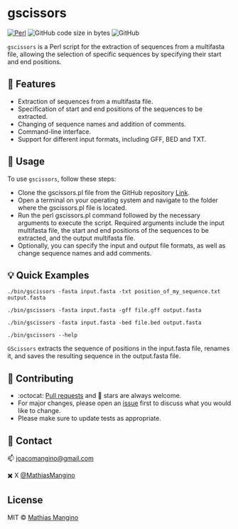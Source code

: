 # gscissors

[![Perl](https://img.shields.io/badge/Perl-blue?style=for-the-badge&logo=perl&logoColor=white&labelColor=101010)](https://www.perl.org)
![GitHub code size in bytes](https://img.shields.io/github/languages/code-size/mathiashole/GScissors?color=white&logo=GitHub&style=for-the-badge&logoColor=white&labelColor=101010)
![GitHub](https://img.shields.io/github/license/mathiashole/GScissors?color=%23179287&style=for-the-badge&logoColor=white&labelColor=101010)

`gscissors` is a Perl script for the extraction of sequences from a multifasta file, allowing the selection of specific sequences by specifying their start and end positions.

## :book: Features

-   Extraction of sequences from a multifasta file.
-   Specification of start and end positions of the sequences to be extracted.
-   Changing of sequence names and addition of comments.
-   Command-line interface.
-   Support for different input formats, including GFF, BED and TXT.

## :hammer: Usage

To use `gscissors`, follow these steps:

-   Clone the gscissors.pl file from the GitHub repository [Link](https://github.com/mathiashole/GScissors).
-   Open a terminal on your operating system and navigate to the folder where the gscissors.pl file is located.
-   Run the perl gscissors.pl command followed by the necessary arguments to execute the script. Required arguments include the input multifasta file, the start and end positions of the sequences to be extracted, and the output multifasta file.
-   Optionally, you can specify the input and output file formats, as well as change sequence names and add comments.

## :bulb: Quick Examples

```{bash, eval = FALSE}
./bin/gscissors -fasta input.fasta -txt position_of_my_sequence.txt output.fasta 
```
```{bash, eval = FALSE}
./bin/gscissors -fasta input.fasta -gff file.gff output.fasta 
```
```{bash, eval = FALSE}
./bin/gscissors -fasta input.fasta -bed file.bed output.fasta 
```
```{bash, eval = FALSE}
./bin/gscissors --help 
```
`GScissors` extracts the sequence of positions in the input.fasta file, renames it, and saves the resulting sequence in the output.fasta file.

## :sparkling_heart: Contributing

- :octocat: [Pull requests](https://github.com/mathiashole/GScissors/pulls) and :star2: stars are always welcome.
- For major changes, please open an [issue](https://github.com/mathiashole/GScissors/issues) first to discuss what you would like to change.
- Please make sure to update tests as appropriate.

## :mega: Contact

:mailbox: joacomangino@gmail.com

:heavy_multiplication_x: X [@MathiasMangino](https://twitter.com/joaquinmangino)

## License
MIT &copy; [Mathias Mangino](https://github.com/mathiashole)